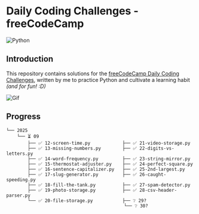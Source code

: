 # Daily Coding Challenges - freeCodeCamp

![Python](https://img.shields.io/badge/Python-FFD43B?style=for-the-badge&logo=python&logoColor=blue)

## Introduction

This repository contains solutions for the [freeCodeCamp Daily Coding Challenges](https://www.freecodecamp.org/learn/daily-coding-challenge/archive), written by me to practice Python and cultivate a learning habit *(and for fun! :D)*

![Gif](https://giffiles.alphacoders.com/297/2970.gif)

## Progress

```
└── 2025
    └── ⏳ 09
        ├── ✅ 12-screen-time.py            ├── ✅ 21-video-storage.py
        ├── ✅ 13-missing-numbers.py        ├── ✅ 22-digits-vs-letters.py
        ├── ✅ 14-word-frequency.py         ├── ✅ 23-string-mirror.py
        ├── ✅ 15-thermostat-adjuster.py    ├── ✅ 24-perfect-square.py
        ├── ✅ 16-sentence-capitalizer.py   ├── ✅ 25-2nd-largest.py
        ├── ✅ 17-slug-generator.py         ├── ✅ 26-caught-speeding.py
        ├── ✅ 18-fill-the-tank.py          ├── ✅ 27-spam-detector.py
        ├── ✅ 19-photo-storage.py          ├── ✅ 28-csv-header-parser.py
        └── ✅ 20-file-storage.py           ├── ❔ 29?
                                            └── ❔ 30?
```